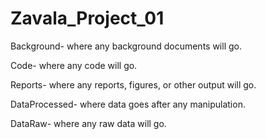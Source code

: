 # Zavala_Project_01
Background- where any background documents will go.

Code- where any code will go.

Reports- where any reports, figures, or other output will go.

DataProcessed- where data goes after any manipulation.

DataRaw- where any raw data will go. 
